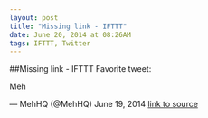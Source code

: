 ```yaml
---
layout: post
title: "Missing link - IFTTT"
date: June 20, 2014 at 08:26AM
tags: IFTTT, Twitter
---
```

##Missing link - IFTTT
Favorite tweet:

Meh

— MehHQ (@MehHQ) June 19, 2014
[link to source](http://ift.tt/1ssmquC) 

